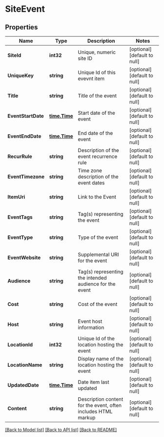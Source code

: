 # SiteEvent

## Properties
Name | Type | Description | Notes
------------ | ------------- | ------------- | -------------
**SiteId** | **int32** | Unique, numeric site ID | [optional] [default to null]
**UniqueKey** | **string** | Unique Id of this evevnt item | [optional] [default to null]
**Title** | **string** | Title of the event | [optional] [default to null]
**EventStartDate** | [**time.Time**](time.Time.md) | Start date of the event | [optional] [default to null]
**EventEndDate** | [**time.Time**](time.Time.md) | End date of the event | [optional] [default to null]
**RecurRule** | **string** | Description of the event recurrence rule | [optional] [default to null]
**EventTimezone** | **string** | Time zone description of the event dates | [optional] [default to null]
**ItemUri** | **string** | Link to the Event | [optional] [default to null]
**EventTags** | **string** | Tag(s) representing the event | [optional] [default to null]
**EventType** | **string** | Type of the event | [optional] [default to null]
**EventWebsite** | **string** | Supplemental URI for the event | [optional] [default to null]
**Audience** | **string** | Tag(s) representing the intended audience for the event | [optional] [default to null]
**Cost** | **string** | Cost of the event | [optional] [default to null]
**Host** | **string** | Event host information | [optional] [default to null]
**LocationId** | **int32** | Unique Id of the location hosting the event | [optional] [default to null]
**LocationName** | **string** | Display name of the location hosting the event | [optional] [default to null]
**UpdatedDate** | [**time.Time**](time.Time.md) | Date item last updated | [optional] [default to null]
**Content** | **string** | Description content for the event, often includes HTML markup | [optional] [default to null]

[[Back to Model list]](../README.md#documentation-for-models) [[Back to API list]](../README.md#documentation-for-api-endpoints) [[Back to README]](../README.md)

